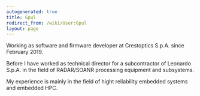 ```yaml
---
autogenerated: true
title: Gpul
redirect_from: /wiki/User:Gpul
layout: page
---
```


Working as software and firmware developer at Crestoptics S.p.A. since
February 2019.

Before I have worked as technical director for a subcontractor of
Leonardo S.p.A. in the field of RADAR/SOANR processing equipment and
subsystems.

My experience is mainly in the field of hight reliability embedded
systems and embedded HPC.
